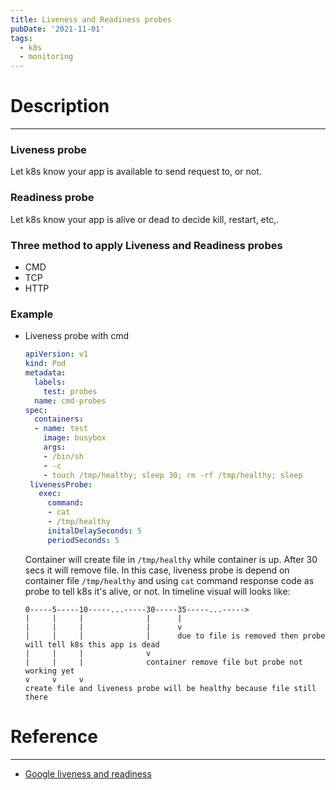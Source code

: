 ```yaml
---
title: Liveness and Readiness probes
pubDate: '2021-11-01'
tags: 
  - k8s
  - monitoring
---
```


# Description
---
### Liveness probe
Let k8s know your app is available to send request to, or not.

### Readiness probe
Let k8s know your app is alive or dead to decide kill, restart, etc,.


### Three method to apply Liveness and Readiness probes
- CMD
- TCP
- HTTP

### Example
- Liveness probe with cmd
   ```yaml
   apiVersion: v1
   kind: Pod
   metadata:
     labels:
   	   test: probes
   	 name: cmd-probes
   spec:
   	 containers:
   	 - name: test
   	   image: busybox
   	   args:
   	   - /bin/sh
   	   - -c
   	   - touch /tmp/healthy; sleep 30; rm -rf /tmp/healthy; sleep
   	livenessProbe:
      exec:
      	command:
      	- cat
      	- /tmp/healthy
      	initalDelaySeconds: 5
      	periodSeconds: 5
   ```
   Container will create file in `/tmp/healthy` while container is up. After 30 secs it will remove file. In this case, liveness probe is depend on container file `/tmp/healthy` and using `cat` command response code as probe to tell k8s it's alive, or not. In timeline visual will looks like:
   ```text
   0-----5-----10-----...-----30-----35-----...----->
   |     |     |              |      |
   |     |     |              |      v
   |     |     |              |      due to file is removed then probe will tell k8s this app is dead
   |     |     |              v
   |     |     |              container remove file but probe not working yet
   v     v     v     
   create file and liveness probe will be healthy because file still there

   ```

# Reference
---
- [Google liveness and readiness](https://cloud.google.com/blog/products/containers-kubernetes/kubernetes-best-practices-setting-up-health-checks-with-readiness-and-liveness-probes)